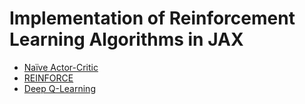 # Implementation of Reinforcement Learning Algorithms in JAX
- [Naïve Actor-Critic](https://github.com/LeonardoWjq/RL-Algorithms/tree/main/AC)
- [REINFORCE](https://github.com/LeonardoWjq/RL-Algorithms/tree/main/REINFORCE)
- [Deep Q-Learning](https://github.com/LeonardoWjq/RL-Algorithms/tree/main/DQN)
